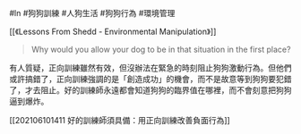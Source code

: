 #ln #狗狗訓練 #人狗生活 #狗狗行為 #環境管理

[[《Lessons From Shedd - Environmental Manipulation》]]

> Why would you allow your dog to be in that situation in the first place?

有人質疑，正向訓練雖然有效，但沒辦法在緊急的時刻阻止狗狗激動行為。但他們或許搞錯了，正向訓練強調的是「創造成功」的機會，而不是故意等到狗狗要犯錯了，才去阻止。好的訓練師永遠都會知道狗狗的臨界值在哪裡，而不會刻意把狗狗逼到爆炸。


[[202106101411 好的訓練師須具備：用正向訓練改善負面行為]]